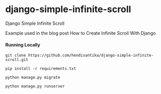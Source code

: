 # django-simple-infinite-scroll

Django Simple Infinite Scroll

Example used in the blog post How to Create Infinite Scroll With Django
#### Running Locally

`git clone https://github.com/hendisantika/django-simple-infinite-scroll.git`

`pip install -r requirements.txt`

`python manage.py migrate`

`python manage.py runserver`